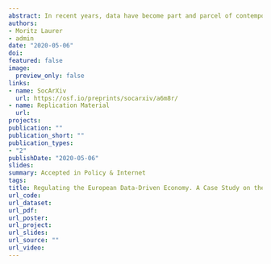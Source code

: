 ```yaml
---
abstract: In recent years, data have become part and parcel of contemporary capitalism. This created tensions between the growing demand for personal data and the fundamental right to data protection. Against this background, the EU’s adoption of the general data protection regulation (GDPR) poses a puzzle. Why did the EU adopt a regulation that strengthens data protection despite intensive lobbying by powerful business groups? We make two arguments to explain this outcome. First, we use process tracing to show how institutional legacies triggered and structured the policy-formulation process by strengthening the position of data protection advocates within the Commission. Second, we use discourse network analysis to show that the Snowden revelations fundamentally changed the discursive and coalitional dynamics during the decision-making stage, ‘saving’ the GDPR from being watered down. Our paper contributes to the literature on the political economy of data protection while also offering a comprehensive explanation of the GDPR 
authors:
- Moritz Laurer
- admin
date: "2020-05-06"
doi:
featured: false
image:
  preview_only: false
links:
- name: SocArXiv
  url: https://osf.io/preprints/socarxiv/a6m8r/
- name: Replication Material
  url: 
projects:
publication: ""
publication_short: ""
publication_types:
- "2"
publishDate: "2020-05-06"
slides:
summary: Accepted in Policy & Internet
tags:
title: Regulating the European Data-Driven Economy. A Case Study on the General Data Protection Regulation
url_code:
url_dataset:
url_pdf:
url_poster:
url_project:
url_slides:
url_source: ""
url_video:
---
```

